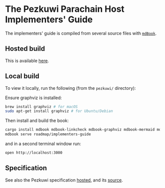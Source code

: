 # The Pezkuwi Parachain Host Implementers' Guide

The implementers' guide is compiled from several source files with [`mdBook`](https://github.com/rust-lang/mdBook).

## Hosted build

This is available [here](https://paritytech.github.io/pezkuwi-sdk/book/).

## Local build

To view it locally, run the following (from the `pezkuwi/` directory):

Ensure graphviz is installed:

```sh
brew install graphviz # for macOS
sudo apt-get install graphviz # for Ubuntu/Debian
```

Then install and build the book:

```sh
cargo install mdbook mdbook-linkcheck mdbook-graphviz mdbook-mermaid mdbook-last-changed
mdbook serve roadmap/implementers-guide
```

and in a second terminal window run:

```sh
open http://localhost:3000
```

## Specification

See also the Pezkuwi specification [hosted](https://spec.pezkuwi.network/), and its [source](https://github.com/w3f/pezkuwi-spec).
